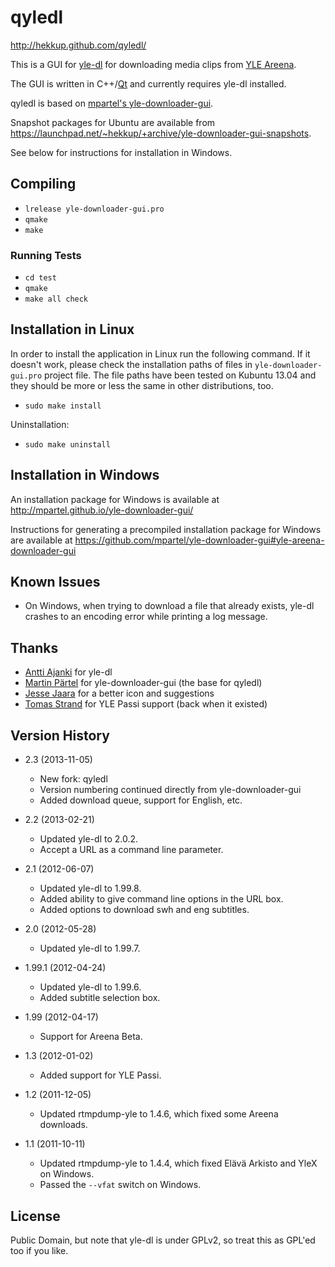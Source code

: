 # qyledl #

http://hekkup.github.com/qyledl/

This is a GUI for [yle-dl](http://aajanki.github.com/yle-dl/index.html) for downloading media clips from [YLE Areena](http://areena.yle.fi/).

The GUI is written in C++/[Qt](http://qt-project.org/) and currently requires yle-dl installed.

qyledl is based on [mpartel's yle-downloader-gui](https://github.com/mpartel/yle-downloader-gui).

Snapshot packages for Ubuntu are available from https://launchpad.net/~hekkup/+archive/yle-downloader-gui-snapshots.

See below for instructions for installation in Windows.

## Compiling ##

- `lrelease yle-downloader-gui.pro`
- `qmake`
- `make`

### Running Tests ###

- `cd test`
- `qmake`
- `make all check`

## Installation in Linux ##

In order to install the application in Linux run the following command. If it doesn't work, please check the installation paths of files in `yle-downloader-gui.pro` project file. The file paths have been tested on Kubuntu 13.04 and they should be more or less the same in other distributions, too.

- `sudo make install`

Uninstallation:

- `sudo make uninstall`

## Installation in Windows ##

An installation package for Windows is available at http://mpartel.github.io/yle-downloader-gui/

Instructions for generating a precompiled installation package for Windows are available at https://github.com/mpartel/yle-downloader-gui#yle-areena-downloader-gui


## Known Issues ##

- On Windows, when trying to download a file that already exists, yle-dl crashes to an encoding error while printing a log message.

## Thanks ##

- [Antti Ajanki](https://github.com/aajanki) for yle-dl
- [Martin Pärtel](https://github.com/mpartel) for yle-downloader-gui (the base for qyledl)
- [Jesse Jaara](https://github.com/Huulivoide) for a better icon and suggestions
- [Tomas Strand](https://github.com/straend) for YLE Passi support (back when it existed)

## Version History ##

- 2.3 (2013-11-05)
    * New fork: qyledl
    * Version numbering continued directly from yle-downloader-gui
    * Added download queue, support for English, etc.

- 2.2 (2013-02-21)
    * Updated yle-dl to 2.0.2.
    * Accept a URL as a command line parameter.

- 2.1 (2012-06-07)
    * Updated yle-dl to 1.99.8.
    * Added ability to give command line options in the URL box.
    * Added options to download swh and eng subtitles.

- 2.0 (2012-05-28)
    * Updated yle-dl to 1.99.7.

- 1.99.1 (2012-04-24)
    * Updated yle-dl to 1.99.6.
    * Added subtitle selection box.

- 1.99 (2012-04-17)
    * Support for Areena Beta.

- 1.3 (2012-01-02)
    * Added support for YLE Passi.

- 1.2 (2011-12-05)
    * Updated rtmpdump-yle to 1.4.6, which fixed some Areena downloads.

- 1.1 (2011-10-11)
    * Updated rtmpdump-yle to 1.4.4, which fixed Elävä Arkisto and YleX on Windows.
    * Passed the `--vfat` switch on Windows.

## License ##

Public Domain, but note that yle-dl is under GPLv2, so treat this as GPL'ed too if you like.
